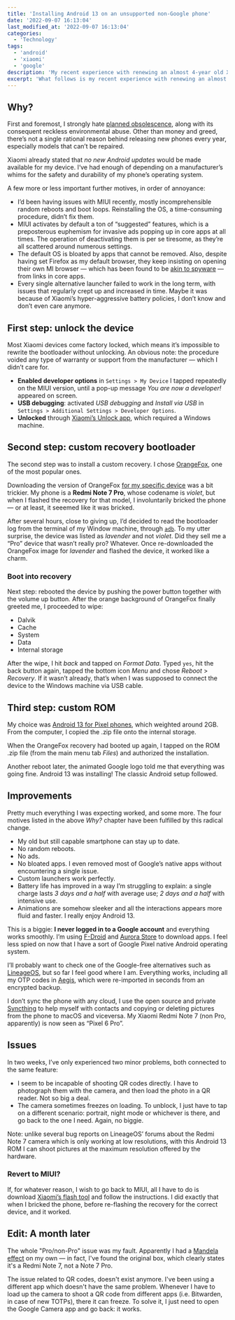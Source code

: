 ```yaml
---
title: 'Installing Android 13 on an unsupported non-Google phone'
date: '2022-09-07 16:13:04'
last_modified_at: '2022-09-07 16:13:04'
categories:
  - 'Technology' 
tags:
  - 'android'
  - 'xiaomi'
  - 'google'
description: 'My recent experience with renewing an almost 4-year old Xiaomi Redmi Note 7 mobile phone replacing the native operating system MIUI with the newest Android 13.'
excerpt: 'What follows is my recent experience with renewing an almost 4-year old Xiaomi Redmi Note 7 mobile phone, which cost £120 at the time. After replacing the native operating system MIUI 12, still based on Android 10, with the newest beta version of Android 13 for Pixel Pro 6, I now have a faster, sleeker and apparently newer phone that can last a few more years.'
---
```

## Why?

First and foremost, I strongly hate [planned obsolescence](https://en.wikipedia.org/wiki/Planned_obsolescence), along with its consequent reckless environmental abuse. Other than money and greed, there’s not a single rational reason behind releasing new phones every year, especially models that can’t be repaired.

Xiaomi already stated that *no new Android updates* would be made available for my device. I‘ve had enough of depending on a manufacturer’s whims for the safety and durability of my phone’s operating system.

A few more or less important further motives, in order of annoyance:

- I’d been having issues with MIUI recently, mostly incomprehensible random reboots and boot loops. Reinstalling the OS, a time-consuming procedure, didn’t fix them.
- MIUI activates by default a ton of “suggested” features, which is a preposterous euphemism for invasive ads popping up in core apps at all times. The operation of deactivating them is per se tiresome, as they’re all scattered around numerous settings.
- The default OS is bloated by apps that cannot be removed. Also, despite having set Firefox as my default browser, they keep insisting on opening their own MI browser — which has been found to be [akin to spyware](https://thehackernews.com/2020/05/xiaomi-browser-history.html) — from links in core apps.
- Every single alternative launcher failed to work in the long term, with issues that regularly crept up and increased in time. Maybe it was because of Xiaomi’s hyper-aggressive battery policies, I don’t know and don’t even care anymore.

## First step: unlock the device

Most Xiaomi devices come factory locked, which means it’s impossible to rewrite the bootloader without unlocking. An obvious note: the procedure voided any type of warranty or support from the manufacturer&nbsp;—&nbsp;which I didn’t care for.

- **Enabled developer options** in `Settings > My Device` I tapped repeatedly on the MIUI version, until a pop-up message *You are now a developer!* appeared on screen.
- **USB debugging**: activated *USB debugging* and *Install via USB* in `Settings > Additional Settings > Developer Options`.
- **Unlocked** through [Xiaomi’s Unlock app](https://www.miui.com/unlock/index_en.html), which required a Windows machine.

## Second step: custom recovery bootloader

The second step was to install a custom recovery. I chose [OrangeFox](https://wiki.orangefox.tech/en/home), one of the most popular ones.

Downloading the version of OrangeFox [for my specific device](https://orangefox.download/en/device/lavender) was a bit trickier. My phone is a **Redmi Note 7 Pro**, whose codename is *violet*, but when I flashed the recovery for that model, I involuntarily bricked the phone — or at least, it seeemed like it was bricked.

After several hours, close to giving up, I’d decided to read the bootloader log from the terminal of my Window machine, through [`adb`](https://developer.android.com/studio/command-line/adb). To my utter surprise, the device was listed as *lavender* and not *violet*. Did they sell me a “Pro” device that wasn’t really pro? Whatever. Once re-downloaded the OrangeFox image for *lavender* and flashed the device, it worked like a charm.

### Boot into recovery

Next step: rebooted the device by pushing the power button together with the volume up button. After the orange background of OrangeFox finally greeted me, I proceeded to wipe:

- Dalvik
- Cache
- System
- Data
- Internal storage

After the wipe, I hit *back* and tapped on *Format Data*. Typed `yes`, hit the back button again, tapped the bottom icon *Menu* and chose *Reboot* > *Recovery*. If it wasn’t already, that’s when I was supposed to connect the device to the Windows machine via USB cable.

## Third step: custom ROM

My choice was [Android 13 for Pixel phones](https://www.pling.com/p/1741470/), which weighted around 2GB. From the computer, I copied the .zip file onto the internal storage.

When the OrangeFox recovery had booted up again, I tapped on the ROM .zip file (from the main menu tab *Files*) and authorized the installation.

Another reboot later, the animated Google logo told me that everything was going fine. Android 13 was installing! The classic Android setup followed.

## Improvements

Pretty much everything I was expecting worked, and some more. The four motives listed in the above *Why?* chapter have been fulfilled by this radical change.

- My old but still capable smartphone can stay up to date.
- No random reboots.
- No ads.
- No bloated apps. I even removed most of Google’s native apps without encountering a single issue.
- Custom launchers work perfectly.
- Battery life has improved in a way I’m struggling to explain: a single charge lasts *3 days and a half* with average use; *2 days and a half* with intensive use.
- Animations are somehow sleeker and all the interactions appears more fluid and faster. I really enjoy Android 13.

This is a biggie: **I never logged in to a Google account** and everything works smoothly. I’m using [F-Droid](https://f-droid.org/) and [Aurora Store](https://auroraoss.com/) to download apps. I feel less spied on now that I have a sort of Google Pixel native Android operating system.

I’ll probably want to check one of the Google-free alternatives such as [LineageOS](https://lineageos.org/), but so far I feel good where I am. Everything works, including all my OTP codes in [Aegis](https://getaegis.app/), which were re-imported in seconds from an encrypted backup.

I don’t sync the phone with any cloud, I use the open source and private [Syncthing](https://syncthing.net/) to help myself with contacts and copying or deleting pictures from the phone to macOS and viceversa. My Xiaomi Redmi Note 7 (non Pro, apparently) is now seen as “Pixel 6 Pro”.

## Issues

In two weeks, I’ve only experienced two minor problems, both connected to the same feature:

- I seem to be incapable of shooting QR codes directly. I have to photograph them with the camera, and then load the photo in a QR reader. Not so big a deal.
- The camera sometimes freezes on loading. To unblock, I just have to tap on a different scenario: portrait, night mode or whichever is there, and go back to the one I need. Again, no biggie.

Note: unlike several bug reports on LineageOS’ forums about the Redmi Note 7 camera which is only working at low resolutions, with this Android 13 ROM I can shoot pictures at the maximum resolution offered by the hardware.

### Revert to MIUI?

If, for whatever reason, I wish to go back to MIUI, all I have to do is download [Xiaomi’s flash tool](https://xiaomiflashtool.com/) and follow the instructions. I did exactly that when I bricked the phone, before re-flashing the recovery for the correct device, and it worked.

## Edit: A month later

The whole "Pro/non-Pro" issue was my fault. Apparently I had a [Mandela effect](https://en.wikipedia.org/wiki/False_memory#Mandela_Effect) on my own — in fact, I've found the original box, which clearly states it's a Redmi Note 7, not a Note 7 Pro.

The issue related to QR codes, doesn't exist anymore. I've been using a different app which doesn't have the same problem. Whenever I have to load up the camera to shoot a QR code from different apps (i.e. Bitwarden, in case of new TOTPs), there it can freeze. To solve it, I just need to open the Google Camera app and go back: it works.
